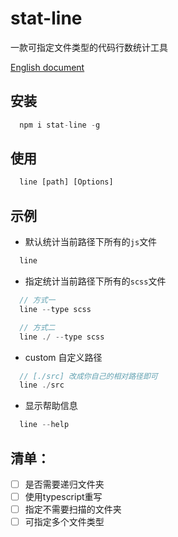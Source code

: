 # stat-line

一款可指定文件类型的代码行数统计工具

[English document](https://github.com/sdta25196/stat-line/blob/master/readme.md)

## 安装

```js
  npm i stat-line -g
```

## 使用

```js
  line [path] [Options]
```

## 示例

* 默认统计当前路径下所有的`js`文件
```js
  line   
```

* 指定统计当前路径下所有的`scss`文件
```js
  // 方式一
  line --type scss

  // 方式二
  line ./ --type scss 
```

* custom 自定义路径
```js
  // [./src] 改成你自己的相对路径即可
  line ./src
```
* 显示帮助信息
```js
  line --help
```

## 清单：

- [ ] 是否需要递归文件夹
- [ ] 使用typescript重写
- [ ] 指定不需要扫描的文件夹
- [ ] 可指定多个文件类型
